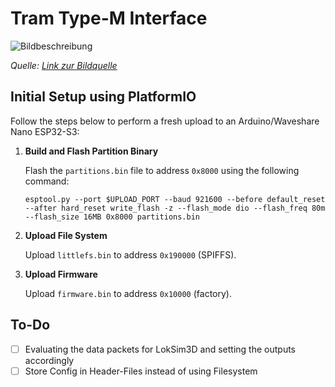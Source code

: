 # Tram Type-M Interface


![Bildbeschreibung]([URL-des-Bildes](https://www.strassenbahn-online.de/Betriebshof/Duewag/M/M_top.jpg))

*Quelle: [Link zur Bildquelle]([URL-der-Bildquelle](https://www.strassenbahn-online.de/Betriebshof/Duewag/M/M_top.jpg))*


## Initial Setup using PlatformIO

Follow the steps below to perform a fresh upload to an Arduino/Waveshare Nano ESP32-S3:

1. **Build and Flash Partition Binary**

   Flash the `partitions.bin` file to address `0x8000` using the following command:

   ```esptool.py --port $UPLOAD_PORT --baud 921600 --before default_reset --after hard_reset write_flash -z --flash_mode dio --flash_freq 80m --flash_size 16MB 0x8000 partitions.bin```

2. **Upload File System**

   Upload `littlefs.bin` to address `0x190000` (SPIFFS).

3. **Upload Firmware**

   Upload `firmware.bin` to address `0x10000` (factory).

## To-Do
- [ ] Evaluating the data packets for LokSim3D and setting the outputs accordingly
- [ ] Store Config in Header-Files instead of using Filesystem
